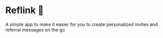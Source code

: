 # Reflink 🔗

A simple app to make it easier for you to create personalized invites and referral messages on the go
